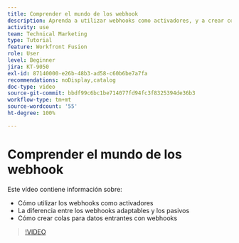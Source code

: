 ```yaml
---
title: Comprender el mundo de los webhook
description: Aprenda a utilizar webhooks como activadores, y a crear colas para los datos entrantes con webhooks, todo en  [!DNL Adobe Workfront Fusion].
activity: use
team: Technical Marketing
type: Tutorial
feature: Workfront Fusion
role: User
level: Beginner
jira: KT-9050
exl-id: 87140000-e26b-48b3-ad58-c60b6be7a7fa
recommendations: noDisplay,catalog
doc-type: video
source-git-commit: bbdf99c6bc1be714077fd94fc3f8325394de36b3
workflow-type: tm+mt
source-wordcount: '55'
ht-degree: 100%

---
```


# Comprender el mundo de los webhook

Este vídeo contiene información sobre:

* Cómo utilizar los webhooks como activadores
* La diferencia entre los webhooks adaptables y los pasivos
* Cómo crear colas para datos entrantes con webhooks

>[!VIDEO](https://video.tv.adobe.com/v/335291/?quality=12&learn=on&enablevpops=1)
